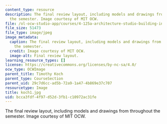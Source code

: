 ```yaml
---
content_type: resource
description: The final review layout, including models and drawings from throughout
  the semester. Image courtesy of MIT OCW.
file: /ol-ocw-studio-app/courses/4-125a-architecture-studio-building-in-landscapes-fall-2005/bcca3fdf4f97d52d3fb1c10972ac31fe_koch1.jpg
file_size: 51473
file_type: image/jpeg
image_metadata:
  caption: The final review layout, including models and drawings from throughout
    the semester.
  credit: Image courtesy of MIT OCW.
  image-alt: Final review layout.
learning_resource_types: []
license: https://creativecommons.org/licenses/by-nc-sa/4.0/
ocw_type: OCWImage
parent_title: Timothy Koch
parent_type: CourseSection
parent_uid: 29c7d6cc-ad5b-72a9-1a47-4b869e37c707
resourcetype: Image
title: koch1.jpg
uid: bcca3fdf-4f97-d52d-3fb1-c10972ac31fe
---
```

The final review layout, including models and drawings from throughout the semester. Image courtesy of MIT OCW.